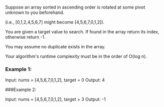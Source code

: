 Suppose an array sorted in ascending order is rotated at some pivot unknown to you beforehand.

(i.e., [0,1,2,4,5,6,7] might become [4,5,6,7,0,1,2]).

You are given a target value to search. If found in the array return its index, otherwise return -1.

You may assume no duplicate exists in the array.

Your algorithm's runtime complexity must be in the order of O(log n).

### Example 1:

Input: nums = [4,5,6,7,0,1,2], target = 0
Output: 4

###Example 2:

Input: nums = [4,5,6,7,0,1,2], target = 3
Output: -1